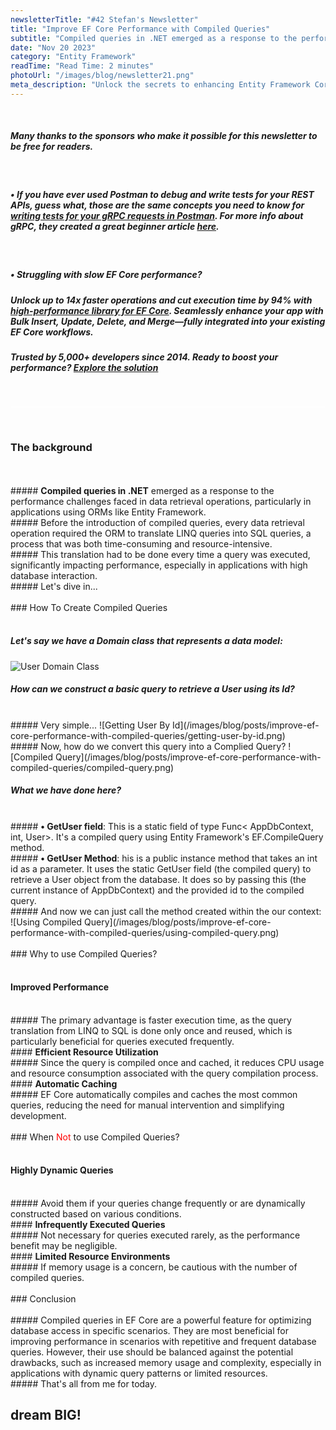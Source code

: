 ```yaml
---
newsletterTitle: "#42 Stefan's Newsletter"
title: "Improve EF Core Performance with Compiled Queries"
subtitle: "Compiled queries in .NET emerged as a response to the performance challenges faced in data retrieval operations, particularly in applications using ORMs like Entity Framework."
date: "Nov 20 2023"
category: "Entity Framework"
readTime: "Read Time: 2 minutes"
photoUrl: "/images/blog/newsletter21.png"
meta_description: "Unlock the secrets to enhancing Entity Framework Core performance with Stefan Đokić's guide on compiled queries. Learn to optimize database interactions in .NET applications by utilizing compiled queries for faster execution and efficient resource use. Ideal for developers seeking to refine EF Core operations and achieve superior performance in data-intensive .NET environments."
---
```


&nbsp;  
##### <b>Many thanks to the sponsors who make it possible for this newsletter to be free for readers.</b>
&nbsp;  
##### • If you have ever used Postman to debug and write tests for your REST APIs, guess what, those are the same concepts you need to know for [writing tests for your gRPC requests in Postman](https://blog.postman.com/testing-grpc-apis-with-postman/). For more info about gRPC, they created a great beginner article [here](https://blog.postman.com/what-is-grpc/).  
&nbsp;  
##### **• Struggling with slow EF Core performance?**
##### Unlock up to 14x faster operations and cut execution time by 94% with [high-performance library for EF Core](https://entityframework-extensions.net/).  Seamlessly enhance your app with Bulk Insert, Update, Delete, and Merge—fully integrated into your existing EF Core workflows.
##### Trusted by 5,000+ developers since 2014. Ready to boost your performance? **[Explore the solution](https://entityframework-extensions.net/)**

<br>
<hr style='background-color: #fff'>
<br>

### The background
<br>
<br>
##### <b>Compiled queries in .NET</b> emerged as a response to the performance challenges faced in data retrieval operations, particularly in applications using ORMs like Entity Framework.
<br>
##### Before the introduction of compiled queries, every data retrieval operation required the ORM to translate LINQ queries into SQL queries, a process that was both time-consuming and resource-intensive.
<br>
##### This translation had to be done every time a query was executed, significantly impacting performance, especially in applications with high database interaction.
<br>
##### Let's dive in...

<br>
<br>
### How To Create Compiled Queries
<br>
<br>

##### Let's say we have a Domain class that represents a data model:
![User Domain Class](/images/blog/posts/improve-ef-core-performance-with-compiled-queries/user-domain-class.png)
<br>
##### How can we construct a basic query to retrieve a User using its Id?
<br>
##### Very simple...
![Getting User By Id](/images/blog/posts/improve-ef-core-performance-with-compiled-queries/getting-user-by-id.png)
<br>
##### Now, how do we convert this query into a Complied Query?
![Compiled Query](/images/blog/posts/improve-ef-core-performance-with-compiled-queries/compiled-query.png)
<br>

##### What we have done here?
<br>
##### <b>• GetUser field</b>: This is a static field of type Func< AppDbContext, int, User>. It's a compiled query using Entity Framework's EF.CompileQuery method.
<br>
##### <b>• GetUser Method</b>: his is a public instance method that takes an int id as a parameter. It uses the static GetUser field (the compiled query) to retrieve a User object from the database. It does so by passing this (the current instance of AppDbContext) and the provided id to the compiled query.
<br>
##### And now we can just call the method created within the our context:
![Using Compiled Query](/images/blog/posts/improve-ef-core-performance-with-compiled-queries/using-compiled-query.png)

<br>
<br>
### Why to use Compiled Queries?
<br>
<br>

####  <b>Improved Performance</b> 
<br>
##### The primary advantage is faster execution time, as the query translation from LINQ to SQL is done only once and reused, which is particularly beneficial for queries executed frequently.
<br>
####  <b>Efficient Resource Utilization</b> 
<br>
##### Since the query is compiled once and cached, it reduces CPU usage and resource consumption associated with the query compilation process.
<br>
####  <b>Automatic Caching</b> 
<br>
##### EF Core automatically compiles and caches the most common queries, reducing the need for manual intervention and simplifying development.


<br>
<br>
### When <span style='color: red'>Not</span> to use Compiled Queries?
<br>
<br>

####  <b>Highly Dynamic Queries</b> 
<br>
##### Avoid them if your queries change frequently or are dynamically constructed based on various conditions.
<br>
####  <b>Infrequently Executed Queries</b> 
<br>
##### Not necessary for queries executed rarely, as the performance benefit may be negligible.
<br>
####  <b>Limited Resource Environments</b> 
<br>
##### If memory usage is a concern, be cautious with the number of compiled queries.


<br>
<br>
### Conclusion
<br>
<br>
##### Compiled queries in EF Core are a powerful feature for optimizing database access in specific scenarios. They are most beneficial for improving performance in scenarios with repetitive and frequent database queries. However, their use should be balanced against the potential drawbacks, such as increased memory usage and complexity, especially in applications with dynamic query patterns or limited resources.
<br>
##### That's all from me for today.
<br>

## <b > dream BIG! </b>